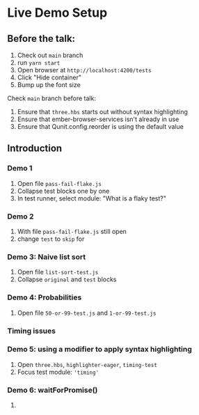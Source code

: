 # Live Demo Setup

## Before the talk:

1. Check out `main` branch
2. run `yarn start`
3. Open browser at `http://localhost:4200/tests`
4. Click "Hide container"
5. Bump up the font size

Check `main` branch before talk:

1. Ensure that `three.hbs` starts out without syntax highlighting
2. Ensure that ember-browser-services isn't already in use
3. Ensure that Qunit.config.reorder is using the default value

## Introduction

### Demo 1

1. Open file `pass-fail-flake.js`
2. Collapse test blocks one by one
3. In test runner, select module: "What is a flaky test?"


### Demo 2

1. With file `pass-fail-flake.js` still open
2. change `test` to `skip` for

### Demo 3: Naive list sort

1. Open file `list-sort-test.js`
2. Collapse `original` and `test` blocks

### Demo 4: Probabilities

1. Open file `50-or-99-test.js` and `1-or-99-test.js`

### Timing issues

### Demo 5: using a modifier to apply syntax highlighting

1. Open `three.hbs`, `highlighter-eager`, `timing-test`
2. Focus test module: `'timing'`

### Demo 6: waitForPromise()

1. 
